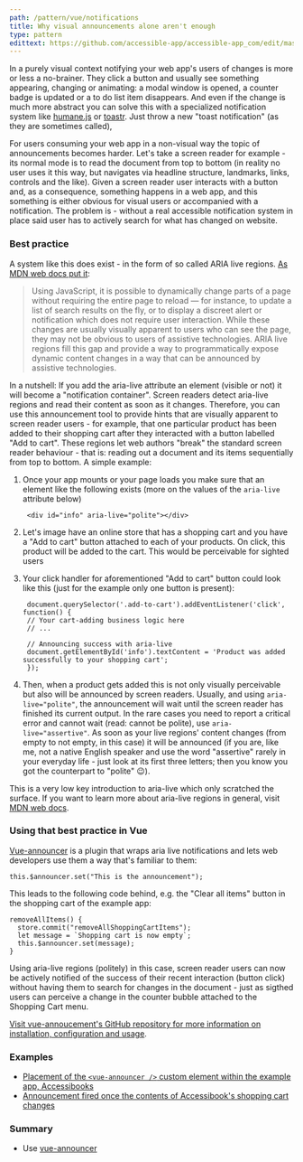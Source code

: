 ```yaml
---
path: /pattern/vue/notifications
title: Why visual announcements alone aren't enough
type: pattern
edittext: https://github.com/accessible-app/accessible-app_com/edit/master/content/patterns/vue/notifications.md
---
```


In a purely visual context notifying your web app's users of changes is more or less a no-brainer. They click a button and usually see something appearing, changing or animating: a modal window is opened, a counter badge is updated or a to do list item disappears. And even if the change is much more abstract you can solve this with a specialized notification system like [humane.js](http://wavded.github.io/humane-js/) or [toastr](https://codeseven.github.io/toastr/demo.html). Just throw a new "toast notification" (as they are sometimes called),

For users consuming your web app in a non-visual way the topic of announcements becomes harder. Let's take a screen reader for example - its normal mode is to read the document from top to bottom (in reality no user uses it this way, but navigates via headline structure, landmarks, links, controls and the like). Given a screen reader user interacts with a button and, as a consequence, something happens in a web app, and this something is either obvious for visual users or accompanied with a notification. The problem is - without a real accessible notification system in place said user has to actively search for what has changed on website.

### Best practice

A system like this does exist - in the form of so called ARIA live regions. [As MDN web docs put it](https://developer.mozilla.org/en-US/docs/Web/Accessibility/ARIA/ARIA_Live_Regions):

> Using JavaScript, it is possible to dynamically change parts of a page without requiring the entire page to reload — for instance, to update a list of search results on the fly, or to display a discreet alert or notification which does not require user interaction. While these changes are usually visually apparent to users who can see the page, they may not be obvious to users of assistive technologies. ARIA live regions fill this gap and provide a way to programmatically expose dynamic content changes in a way that can be announced by assistive technologies.

In a nutshell: If you add the aria-live attribute an element (visible or not) it will become a "notification container". Screen readers detect aria-live regions and read their content as soon as it changes. Therefore, you can use this announcement tool to provide hints that are visually apparent to screen reader users - for example, that one particular product has been added to their shopping cart after they interacted with a button labelled "Add to cart". These regions let web authors "break" the standard screen reader behaviour - that is: reading out a document and its items sequentially from top to bottom. A simple example:

1. Once your app mounts or your page loads you make sure that an element like the following exists (more on the values of the `aria-live` attribute below)

        <div id="info" aria-live="polite"></div>

2. Let's image have an online store that has a shopping cart and you
have a "Add to cart" button attached to each of your products. On click, this product will be added to the cart. This would be perceivable for
sighted users
3. Your click handler for aforementioned "Add to cart" button could look like this (just for the example only one button is present):

        document.querySelector('.add-to-cart').addEventListener('click', function() {
        // Your cart-adding business logic here
        // ...
        
        // Announcing success with aria-live
        document.getElementById('info').textContent = 'Product was added successfully to your shopping cart';
        });

4. Then, when a product gets added this is not only visually perceivable but also will be announced by screen readers. Usually, and using `aria-live="polite"`, the announcement will wait until the screen reader has finished its current output. In the rare cases you need to report a critical error and cannot wait (read: cannot be polite), use `aria-live="assertive"`. As soon as your live regions' content changes (from empty to not empty, in this case) it will be announced (if you are, like me, not a native English speaker and use the word "assertive" rarely in your everyday life - just look at its
first three letters; then you know you got the counterpart to "polite"
😉).

This is a very low key introduction to aria-live which only scratched the surface.  If you want to learn more about aria-live regions in general, visit [MDN web docs](https://developer.mozilla.org/en-US/docs/Web/Accessibility/ARIA/ARIA_Live_Regions).

### Using that best practice in Vue

[Vue-announcer](https://github.com/vue-a11y/vue-announcer) is a plugin that wraps aria live notifications and lets web developers use them a way that's familiar to them:

    this.$announcer.set("This is the announcement");

This leads to the following code behind, e.g. the "Clear all items" button in the shopping cart of the example app:

    removeAllItems() {
      store.commit("removeAllShoppingCartItems");
      let message = `Shopping cart is now empty`;
      this.$announcer.set(message);
    }

Using aria-live regions (politely) in this case, screen reader users can now be actively notified of the success of their recent interaction (button click) without having them to search for changes in the document - just as sigthed users can perceive a change in the counter bubble attached to the Shopping Cart menu.

[Visit vue-annoucement's GitHub repository for more information on installation, configuration and usage](https://github.com/vue-a11y/vue-announcer).

### Examples

- [Placement of the `<vue-announcer />` custom element within the example app, Accessibooks](https://github.com/accessible-app/vuejs/blob/master/src/App.vue#L9)
- [Announcement fired once the contents of Accessibook's shopping cart changes](https://github.com/accessible-app/vuejs/blob/master/src/components/ShoppingCartButton.vue#L24)

### Summary

- Use [vue-announcer](https://github.com/vue-a11y/vue-announcer)

